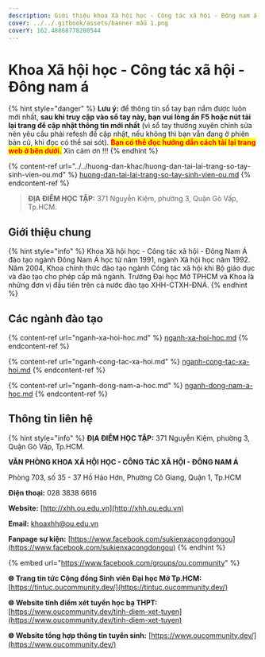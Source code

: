 ```yaml
---
description: Giới thiệu khoa Xã hội học - Công tác xã hội - Đông nam á
cover: ../../.gitbook/assets/banner mẫu 1.png
coverY: 162.48868778280544
---
```


# Khoa Xã hội học - Công tác xã hội - Đông nam á

{% hint style="danger" %}
**Lưu ý:** để thông tin sổ tay bạn nắm được luôn mới nhất, **sau khi truy cập vào sổ tay này, bạn vui lòng ấn F5 hoặc nút tải lại trang để cập nhật thông tin mới nhất** (vì sổ tay thường xuyên chỉnh sửa nên yêu cầu phải refesh để cập nhật, nếu không thì bạn vẫn đang ở phiên bản cũ, khi đọc có thể sai sót). <mark style="color:red;">**Bạn có thể đọc hướng dẫn cách tải lại trang web ở bên dưới.**</mark> Xin cảm ơn !!!
{% endhint %}

{% content-ref url="../../huong-dan-khac/huong-dan-tai-lai-trang-so-tay-sinh-vien-ou.md" %}
[huong-dan-tai-lai-trang-so-tay-sinh-vien-ou.md](../../huong-dan-khac/huong-dan-tai-lai-trang-so-tay-sinh-vien-ou.md)
{% endcontent-ref %}

> **ĐỊA ĐIỂM HỌC TẬP:** 371 Nguyễn Kiệm, phường 3, Quận Gò Vấp, Tp.HCM.

## **Giới thiệu chung**

{% hint style="info" %}
Khoa Xã hội học - Công tác xã hội - Đông Nam Á đào tạo ngành Đông Nam Á học từ năm 1991, ngành Xã hội học năm 1992. Năm 2004, Khoa chính thức đào tạo ngành Công tác xã hội khi Bộ giáo dục và đào tạo cho phép cấp mã ngành. Trường Đại học Mở TPHCM và Khoa là những đơn vị đầu tiên trên cả nước đào tạo XHH-CTXH-ĐNÁ.
{% endhint %}

## Các ngành đào tạo

{% content-ref url="nganh-xa-hoi-hoc.md" %}
[nganh-xa-hoi-hoc.md](nganh-xa-hoi-hoc.md)
{% endcontent-ref %}

{% content-ref url="nganh-cong-tac-xa-hoi.md" %}
[nganh-cong-tac-xa-hoi.md](nganh-cong-tac-xa-hoi.md)
{% endcontent-ref %}

{% content-ref url="nganh-dong-nam-a-hoc.md" %}
[nganh-dong-nam-a-hoc.md](nganh-dong-nam-a-hoc.md)
{% endcontent-ref %}

## Thông tin liên hệ

{% hint style="info" %}
**ĐỊA ĐIỂM HỌC TẬP:** 371 Nguyễn Kiệm, phường 3, Quận Gò Vấp, Tp.HCM.

**VĂN PHÒNG KHOA XÃ HỘI HỌC - CÔNG TÁC XÃ HỘI - ĐÔNG NAM Á**

Phòng 703, số 35 - 37 Hồ Hảo Hớn, Phường Cô Giang, Quận 1, Tp.HCM

**Điện thoại:** 028 3838 6616

**Website:** [http://xhh.ou.edu.vn](http://xhh.ou.edu.vn)

**Email:** [khoaxhh@ou.edu.vn](mailto:khoaxhh@ou.edu.vn)

**Fanpage sự kiện:** [https://www.facebook.com/sukienxacongdongou](https://www.facebook.com/sukienxacongdongou)
{% endhint %}

{% embed url="https://www.facebook.com/groups/ou.community" %}

**🌐** **Trang tin tức Cộng đồng Sinh viên Đại học Mở Tp.HCM:** [https://tintuc.oucommunity.dev/](https://tintuc.oucommunity.dev/)

**🌐** **Website tính điểm xét tuyển học bạ THPT:** [https://www.oucommunity.dev/tinh-diem-xet-tuyen](https://www.oucommunity.dev/tinh-diem-xet-tuyen)

**🌐** **Website tổng hợp thông tin tuyển sinh:** [https://www.oucommunity.dev/](https://www.oucommunity.dev/)
